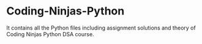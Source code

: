# Coding-Ninjas-Python
It contains all the Python files including assignment solutions and theory of Coding Ninjas Python DSA course.
